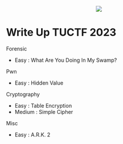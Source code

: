 <p align="center">
  <img src="./src/image/TUCTF.jpg"/>
</p>

# Write Up TUCTF 2023

Forensic
- Easy : What Are You Doing In My Swamp?


Pwn
- Easy : Hidden Value


Cryptography
- Easy : Table Encryption
- Medium : Simple Cipher


Misc
- Easy : A.R.K. 2